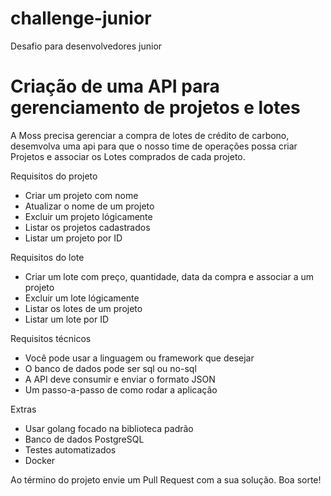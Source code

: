 # challenge-junior
Desafio para desenvolvedores junior

# Criação de uma API para gerenciamento de projetos e lotes
A Moss precisa gerenciar a compra de lotes de crédito de carbono, desemvolva uma api para que o nosso time de operações possa criar Projetos e associar os Lotes comprados de cada projeto.

Requisitos do projeto
- Criar um projeto com nome
- Atualizar o nome de um projeto
- Excluir um projeto lógicamente
- Listar os projetos cadastrados
- Listar um projeto por ID

Requisitos do lote
- Criar um lote com preço, quantidade, data da compra e associar a um projeto
- Excluir um lote lógicamente
- Listar os lotes de um projeto
- Listar um lote por ID

Requisitos técnicos
- Você pode usar a linguagem ou framework que desejar
- O banco de dados pode ser sql ou no-sql
- A API deve consumir e enviar o formato JSON
- Um passo-a-passo de como rodar a aplicação

Extras
- Usar golang focado na biblioteca padrão
- Banco de dados PostgreSQL
- Testes automatizados
- Docker

Ao término do projeto envie um Pull Request com a sua solução. Boa sorte!
